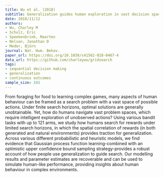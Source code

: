 ```yaml
---
title: Wu et al. (2018)
subtitle: Generalization guides human exploration in vast decision spaces
date: 2018/11/12
authors:
- Wu, Charley M
- Schulz, Eric
- Speekenbrink, Maarten
- Nelson, Jonathan D
- Meder, Björn
journal: Nat. Hum. Behav.
paper_url: https://doi.org/10.1038/s41562-018-0467-4
data_url: https://github.com/charleywu/gridsearch
tags:
- sequential decision making
- generalization
- continuous outcomes
sample_size: 241
---
```


From foraging for food to learning complex games, many aspects of human behaviour can be framed as a search problem with a vast space of possible actions. Under finite search horizons, optimal solutions are generally unobtainable. Yet, how do humans navigate vast problem spaces, which require intelligent exploration of unobserved actions? Using various bandit tasks with up to 121 arms, we study how humans search for rewards under limited search horizons, in which the spatial correlation of rewards (in both generated and natural environments) provides traction for generalization. Across various different probabilistic and heuristic models, we find evidence that Gaussian process function learning-combined with an optimistic upper confidence bound sampling strategy-provides a robust account of how people use generalization to guide search. Our modelling results and parameter estimates are recoverable and can be used to simulate human-like performance, providing insights about human behaviour in complex environments.
